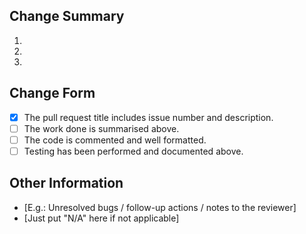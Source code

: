## Change Summary
1. 
2. 
3. 

## Change Form
- [x] The pull request title includes issue number and description.
- [ ] The work done is summarised above.
- [ ] The code is commented and well formatted.
- [ ] Testing has been performed and documented above.

## Other Information
- [E.g.: Unresolved bugs / follow-up actions / notes to the reviewer]
- [Just put "N/A" here if not applicable]
